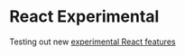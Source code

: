 # React Experimental

Testing out new [experimental React features](https://reactjs.org/docs/concurrent-mode-intro.html)
